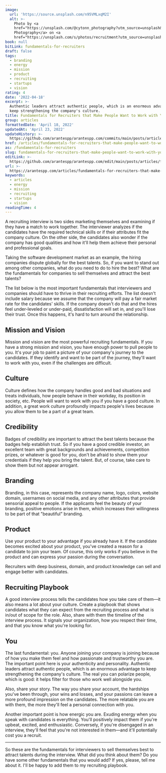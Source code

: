 ```yaml
---
image:
  url: 'https://source.unsplash.com/n95VMLxqM2I'
  alt: >-
    Photo by <a
    href="https://unsplash.com/@cytonn_photography?utm_source=unsplash&utm_medium=referral&utm_content=creditCopyText">Cytonn
    Photography</a> on <a
    href="https://unsplash.com/s/photos/recruitment?utm_source=unsplash&utm_medium=referral&utm_content=creditCopyText">Unsplash</a>
book: null
bitLink: fundamentals-for-recruiters
draft: false
tags:
  - branding
  - energy
  - mission
  - product
  - recruiting
  - startups
  - vision
rating: 4
date: '2022-04-18'
excerpt: >-
  Authentic leaders attract authentic people, which is an enormous advantage to
  keep strengthening the company's culture.
title: Fundamentals for Recruiters that Make People Want to Work with You
group: articles
formattedDate: 'April 18, 2022'
updatedAt: 'April 23, 2022'
updateHistory: >-
  https://github.com/arantespp/arantespp.com/commits/main/posts/articles/fundamentals-for-recruiters-that-make-people-want-to-work-with-you.md
href: /articles/fundamentals-for-recruiters-that-make-people-want-to-work-with-you
as: /fundamentals-for-recruiters
slug: fundamentals-for-recruiters-that-make-people-want-to-work-with-you
editLink: >-
  https://github.com/arantespp/arantespp.com/edit/main/posts/articles/fundamentals-for-recruiters-that-make-people-want-to-work-with-you.md
url: >-
  https://arantespp.com/articles/fundamentals-for-recruiters-that-make-people-want-to-work-with-you
keywords:
  - articles
  - energy
  - mission
  - recruiting
  - startups
  - vision
readingTime: 4
---
```


A recruiting interview is two sides marketing themselves and examining if they have a match to work together. The interviewer analyzes if the candidates have the required technical skills or if their attributes fit the company culture. On the other side, the candidates also wonder if the company has good qualities and how it'll help them achieve their personal and professional goals.

Taking the software development market as an example, the hiring companies dispute globally for the best talents. So, if you want to stand out among other companies, what do you need to do to hire the best? What are the fundamentals for companies to sell themselves and attract the best talents?

The list below is the most important fundamentals that interviewers and companies should have to thrive in their recruiting efforts. The list doesn't include salary because we assume that the company will pay a fair market rate for the candidates' skills. If the company doesn't do that and the hires feel under-leveled or under-paid, dissatisfaction will set in, and you'll lose their trust. Once this happens, it's hard to turn around the relationship.

## Mission and Vision

Mission and vision are the most powerful recruiting fundamentals. If you have a strong mission and vision, you have enough power to pull people to you. It's your job to paint a picture of your company's journey to the candidates. If they identify and want to be part of the journey, they'll want to work with you, even if the challenges are difficult.

## Culture

Culture defines how the company handles good and bad situations and treats individuals, how people behave in their workday, its position in society, etc. People will want to work with you if you have a good culture. In addition, a great work culture profoundly impacts people's lives because you allow them to be a part of a great team.

## Credibility

Badges of credibility are important to attract the best talents because the badges help establish trust. So if you have a good credible investor, an excellent team with great backgrounds and achievements, competition prizes, or whatever is good for you, don't be afraid to show them your credentials if they help you bring the talent. But, of course, take care to show them but not appear arrogant.

## Branding

Branding, in this case, represents the company name, logo, colors, website domain, usernames on social media, and any other attributes that provide sensorial appeal to people. If the applicants feel the beauty of your branding, positive emotions arise in them, which increases their willingness to be part of that "beautiful" branding.

## Product

Use your product to your advantage if you already have it. If the candidate becomes excited about your product, you've created a reason for a candidate to join your team. Of course, this only works if you believe in the product and can express your passion during the conversation.

Recruiters with deep business, domain, and product knowledge can sell and engage better with candidates.

## Recruiting Playbook

A good interview process tells the candidates how you take care of them—it also means a lot about your culture. Create a playbook that shows candidates what they can expect from the recruiting process and what is in/out of scope for the role. Also, share with them the timeline of the interview process. It signals your organization, how you respect their time, and that you know what you're looking for.

## You

The last fundamental: you. Anyone joining your company is joining because of how you make them feel and how passionate and trustworthy you are. The important point here is your authenticity and personality. Authentic leaders attract authentic people, which is an enormous advantage to keep strengthening the company's culture. The real you can polarize people, which is good: it helps filter for those who work well alongside you.

Also, share your story. The way you share your account, the hardships you've been through, your wins and losses, and your passions can leave a more profound impression on the candidates. The more relatable you are with them, the more they'll feel a personal connection with you.

Another important point is how energic you are. Exuding energy when you speak with candidates is everything. You'll positively impact them if you're upbeat, excited, and enthusiastic. Conversely, if you're disengaged in an interview, they'll feel that you're not interested in them—and it'll potentially cost you a recruit.

---

So these are the fundamentals for interviewers to sell themselves best to attract talents during the interview. What did you think about them? Do you have some other fundamentals that you would add? If yes, please, tell me about it. I'll be happy to add them to my recruiting playbook.

